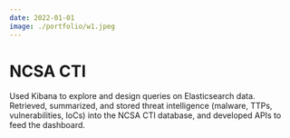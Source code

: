 ```yaml
---
date: 2022-01-01
image: ./portfolio/w1.jpeg
---
```


# NCSA CTI

Used Kibana to explore and design queries on Elasticsearch data. Retrieved, summarized, and stored threat intelligence (malware, TTPs, vulnerabilities, IoCs) into the NCSA CTI database, and developed APIs to feed the dashboard.